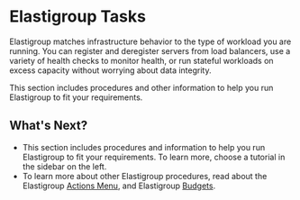# Elastigroup Tasks

Elastigroup matches infrastructure behavior to the type of workload you are running. You can register and deregister servers from load balancers, use a variety of health checks to monitor health, or run stateful workloads on excess capacity without worrying about data integrity.

This section includes procedures and other information to help you run Elastigroup to fit your requirements.

## What's Next?

- This section includes procedures and information to help you run Elastigroup to fit your requirements. To learn more, choose a tutorial in the sidebar on the left.
- To learn more about other Elastigroup procedures, read about the Elastigroup [Actions Menu](elastigroup/tutorials/elastigroup-actions-menu/), and Elastigroup [Budgets](elastigroup/tutorials/elastigroup-budgets/).
